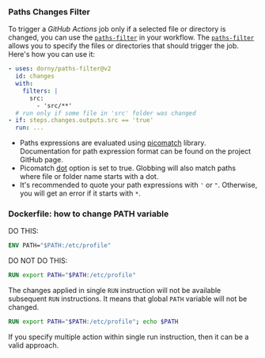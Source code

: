 ### Paths Changes Filter

To trigger a *GitHub Actions* job only if a selected file or directory is changed, you can use the [`paths-filter`](https://github.com/dorny/paths-filter) in your workflow. The [`paths-filter`](https://github.com/dorny/paths-filter) allows you to specify the files or directories that should trigger the job. Here's how you can use it:
```yml
- uses: dorny/paths-filter@v2
  id: changes
  with:
    filters: |
      src:
        - 'src/**'
  # run only if some file in 'src' folder was changed
- if: steps.changes.outputs.src == 'true'
  run: ...
```

- Paths expressions are evaluated using [picomatch](https://github.com/micromatch/picomatch) library. Documentation for path expression format can be found on the project GitHub page.
- Picomatch [dot](https://github.com/micromatch/picomatch#options) option is set to true. Globbing will also match paths where file or folder name starts with a dot.
- It's recommended to quote your path expressions with `'` or `"`. Otherwise, you will get an error if it starts with `*`.

### Dockerfile: how to change PATH variable

DO THIS:
```Dockerfile
ENV PATH="$PATH:/etc/profile"
```

DO NOT DO THIS:
```Dockerfile
RUN export PATH="$PATH:/etc/profile"
```

The changes applied in single `RUN` instruction will not be available subsequent `RUN` instructions. It means that global `PATH` variable will not be changed.
```Dockerfile
RUN export PATH="$PATH:/etc/profile"; echo $PATH
```
If you specify multiple action within single run instruction, then it can be a valid approach.
